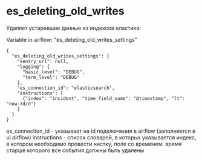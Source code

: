# es_deleting_old_writes
Удаляет устаревшие данные из индексов еластика:

Variable in airflow: "es_deleting_old_writes_settings"
```
{
  "es_deleting_old_writes_settings": {
    "sentry_url": null,
    "logging": {
      "basic_level": "DEBUG",
      "term_level": "DEBUG"
    },
    "es_connection_id": "elasticsearch",
    "instructions": [
      {"index": "incident", "time_field_name": "@timestamp", "lt": "now-7d/d"}
    ]
  }
}
```
es_connection_id - указывает на id подключения в airflow (заполняется в ui airflow)
instructions - список словарей, в которых указывается индекс, в котором необходимо провести чистку, поле со временем, время старше которого все события должны быть удалены 